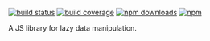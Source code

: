 [![build status](https://img.shields.io/travis/jmcriffey/lax/master.svg)](https://travis-ci.org/jmcriffey/lax)
[![build coverage](https://img.shields.io/coveralls/jmcriffey/lax/master.svg)](https://coveralls.io/r/jmcriffey/lax?branch=master)
[![npm downloads](https://img.shields.io/npm/dm/lax.svg)](https://www.npmjs.com/package/lax)
[![npm](https://img.shields.io/npm/v/lax.svg)](https://www.npmjs.com/package/lax)

A JS library for lazy data manipulation.
